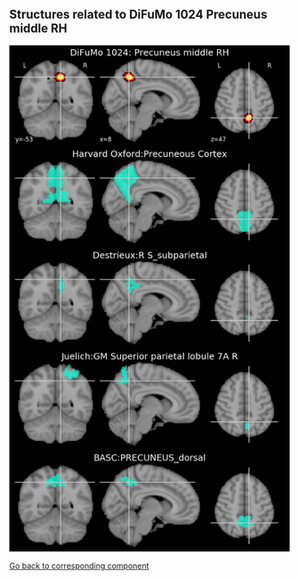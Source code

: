 


## Structures related to DiFuMo 1024 Precuneus middle RH

![571](571.jpg "Structures related to DiFuMo 1024 Precuneus middle RH")

[Go back to corresponding component](https://parietal-inria.github.io/DiFuMo/1024/html/571.html)